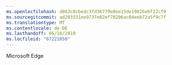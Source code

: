 ```yaml
---
ms.openlocfilehash: d083c0cbedc3fd36779e8ee15de19826e6f22cf9
ms.sourcegitcommit: ad203331ee9737e82ef70206ac04eeb72a5f9c7f
ms.translationtype: MT
ms.contentlocale: de-DE
ms.lasthandoff: 06/18/2019
ms.locfileid: "67221050"
---
```

Microsoft Edge
